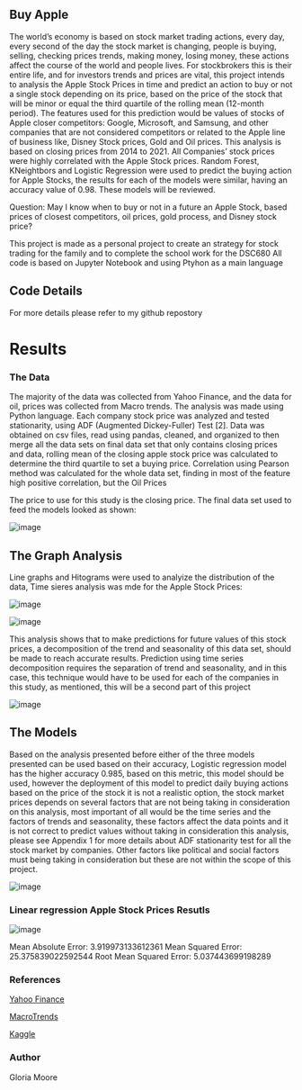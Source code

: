## Buy Apple


The world’s economy is based on stock market trading actions, every day, every second of the day the stock market is changing, people is buying, selling, checking prices trends, making money, losing money, these actions affect the course of the world and people lives. For stockbrokers this is their entire life, and for investors trends and prices are vital, this project intends to analysis the Apple Stock Prices in time and predict an action to buy or not a single stock depending on its price, based on the price of the stock that will be minor or equal the third
quartile of the rolling mean (12-month period). The features used for this prediction would be values of stocks of Apple closer competitors: Google, Microsoft, and Samsung, and other companies that are not considered competitors or related to the Apple line of business like, Disney Stock prices, Gold and Oil prices. This analysis is based on closing prices from 2014 to 2021. All Companies’ stock prices were highly correlated with the Apple Stock prices. Random Forest, KNeightbors and Logistic Regression were used to predict the buying action for Apple Stocks, the results for each of the models were similar, having an accuracy value of 0.98. These models will be reviewed.

Question: May I know when to buy or not in a future an Apple Stock, based prices of closest competitors, oil prices, gold process, and Disney stock price?

This project is made as a personal project to create an strategy for stock trading for the family and to complete the school work for the DSC680 All code is based on Jupyter Notebook and using Ptyhon as a main language



## Code Details

For more details please refer to my github repostory

# Results

### The Data

The majority of the data was collected from Yahoo Finance, and the data for oil, prices was collected from Macro trends. The analysis was made using Python language. Each company stock price was analyzed and tested stationarity, using ADF (Augmented Dickey-Fuller) Test [2]. Data was obtained on csv files, read using pandas, cleaned, and organized to then merge all the data sets on final data set that only contains closing prices and data, rolling mean of the closing apple stock price was calculated to determine the third quartile to set a buying price. Correlation using Pearson method was calculated for the whole data set, finding in most of the feature high positive correlation, but the Oil Prices

The price to use for this study is the closing price. The final data set used to feed the models looked as shown: 

![image](https://user-images.githubusercontent.com/58094203/125209204-47da5f80-e265-11eb-90a0-d8c39325fe2a.png)

## The Graph Analysis

Line graphs and Hitograms were used to analyize the distribution of the data, Time sieres analysis was mde for the Apple Stock Prices:

![image](https://user-images.githubusercontent.com/58094203/125209521-4a3db900-e267-11eb-83a2-460d8f0b0da6.png)

![image](https://user-images.githubusercontent.com/58094203/125209524-51fd5d80-e267-11eb-9b10-b1467e9117d5.png)


This analysis shows that to make predictions for future values of this stock prices, a decomposition of the trend and seasonality of this data set, should be made to reach accurate results. Prediction using time series decomposition requires the separation of trend and seasonality, and in this case, this technique would have to be used for each of the companies in this study, as mentioned, this will be a second part of this project

![image](https://user-images.githubusercontent.com/58094203/125209542-65102d80-e267-11eb-8eff-0c33a3a2048d.png)

## The Models

Based on the analysis presented before either of the three models presented can be used based on their accuracy, Logistic regression model has the higher accuracy 0.985, based on this metric, this model should be used, however the deployment of this model to predict daily buying actions based on the price of the stock it is not a realistic option, the stock market prices depends on several factors that are not being taking in consideration on this analysis, most important of all would be the time series and the factors of trends and seasonality, these factors affect the data points and it is not correct to predict values without taking in consideration this analysis, please see Appendix 1 for more details about ADF stationarity test for all the stock market by companies. Other factors like political and social factors must being taking in consideration but these are not within the scope of this project.

![image](https://user-images.githubusercontent.com/58094203/125209647-4494a300-e268-11eb-9553-1842edac6734.png)


### Linear regression Apple Stock Prices Resutls

![image](https://user-images.githubusercontent.com/58094203/125209656-537b5580-e268-11eb-89bb-c07f257c4b3b.png)

Mean Absolute Error: 3.919973133612361
Mean Squared Error: 25.375839022592544
Root Mean Squared Error: 5.037443699198289






### References

[Yahoo Finance](https://finance.yahoo.com/)

[MacroTrends](https://www.macrotrends.net/)

[Kaggle](https://www.kaggle.com/search?q=janet+street)


### Author

Gloria Moore
